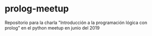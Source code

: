 # prolog-meetup
Repositorio para la charla "Introducción a la programación lógica con prolog" en el python meetup en junio del 2019
